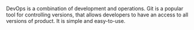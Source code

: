 DevOps is a combination of development and operations. Git is a popular tool for controlling versions, that allows developers to have an access to all versions of product. It is simple and easy-to-use.